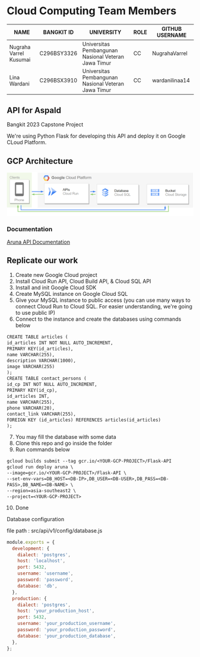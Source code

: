 # Cloud Computing Team Members

| NAME | BANGKIT ID | UNIVERSITY | ROLE | GITHUB USERNAME |
| --- | --- | --- | --- | --- |
| Nugraha Varrel Kusumai | C296BSY3326 | Universitas Pembangunan Nasional Veteran Jawa Timur | CC | NugrahaVarrel |
| Lina Wardani | C296BSX3910 | Universitas Pembangunan Nasional Veteran Jawa Timur | CC | wardanilinaa14 |

## API for Aspald

Bangkit 2023 Capstone Project <br>

We're using Python Flask for developing this API and deploy it on Google CLoud Platform.

## GCP Architecture
![gcp_architecture](assets/gcp-architecture.png)


### Documentation
[Aruna API Documentation](https://pandarl.notion.site/Aruna-API-Documentation-c63074cec06241ef870e79f623ce5f86?pvs=4)

## Replicate our work

1. Create new Google Cloud project
2. Install Cloud Run API, Cloud Build API, & Cloud SQL API
3. Install and init Google Cloud SDK
4. Create MySQL instance on Google Cloud SQL
5. Give your MySQL instance to public access (you can use many ways to connect Cloud Run to Cloud SQL. For easier understanding, we're going to use public IP)
6. Connect to the instance and create the databases using commands below
```plaintext
CREATE TABLE articles (
id_articles INT NOT NULL AUTO_INCREMENT,
PRIMARY KEY(id_articles),
name VARCHAR(255),
description VARCHAR(1000),
image VARCHAR(255)
);
CREATE TABLE contact_persons (
id_cp INT NOT NULL AUTO_INCREMENT,
PRIMARY KEY(id_cp),
id_articles INT,
name VARCHAR(255),
phone VARCHAR(20),
contact_link VARCHAR(255),
FOREIGN KEY (id_articles) REFERENCES articles(id_articles)
);
```
7. You may fill the database with some data
8. Clone this repo and go inside the folder
9. Run commands below
```plaintext
gcloud builds submit --tag gcr.io/<YOUR-GCP-PROJECT>/Flask-API
gcloud run deploy aruna \
--image=gcr.io/<YOUR-GCP-PROJECT>/Flask-API \
--set-env-vars=DB_HOST=<DB-IP>,DB_USER=<DB-USER>,DB_PASS=<DB-PASS>,DB_NAME=<DB-NAME> \
--region=asia-southeast2 \
--project=<YOUR-GCP-PROJECT>
```
10. Done
    
Database configuration

file path : src/api/v1/config/database.js

```javascript
module.exports = {
  development: {
    dialect: 'postgres',
    host: 'localhost',
    port: 5432,
    username: 'username',
    password: 'password',
    database: 'db',
  },
  production: {
    dialect: 'postgres',
    host: 'your_production_host',
    port: 5432,
    username: 'your_production_username',
    password: 'your_production_password',
    database: 'your_production_database',
  },
};

